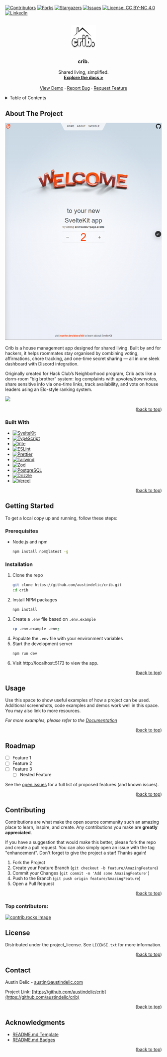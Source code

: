 <!-- Improved compatibility of back to top link: See: https://github.com/othneildrew/Best-README-Template/pull/73 -->

<a id="readme-top"></a>

<!--
*** Thanks for checking out the Best-README-Template. If you have a suggestion
*** that would make this better, please fork the repo and create a pull request
*** or simply open an issue with the tag "enhancement".
*** Don't forget to give the project a star!
*** Thanks again! Now go create something AMAZING! :D
-->

<!-- PROJECT SHIELDS -->
<!--
*** I'm using markdown "reference style" links for readability.
*** Reference links are enclosed in brackets [ ] instead of parentheses ( ).
*** See the bottom of this document for the declaration of the reference variables
*** for contributors-url, forks-url, etc. This is an optional, concise syntax you may use.
*** https://www.markdownguide.org/basic-syntax/#reference-style-links
-->

[![Contributors][contributors-shield]][contributors-url]
[![Forks][forks-shield]][forks-url]
[![Stargazers][stars-shield]][stars-url]
[![Issues][issues-shield]][issues-url]
[![License: CC BY-NC 4.0][license-shield]][license-url]
[![LinkedIn][linkedin-shield]][linkedin-url]

<!-- PROJECT LOGO -->
<br />
<div align="center">
  <a href="https://github.com/austindelic/crib">
    <img src="images/logo.png" alt="Logo" width="80" height="80">
  </a>

<h3 align="center">crib.</h3>

  <p align="center">
    Shared living, simplified.
    <br />
    <a href="https://github.com/austindelic/crib"><strong>Explore the docs »</strong></a>
    <br />
    <br />
    <a href="https://crib-peach.vercel.app/">View Demo</a>
    &middot;
    <a href="https://github.com/austindelic/crib/issues/new?labels=bug&template=bug-report---.md">Report Bug</a>
    &middot;
    <a href="https://github.com/austindelic/crib/issues/new?labels=enhancement&template=feature-request---.md">Request Feature</a>
  </p>
</div>

<!-- TABLE OF CONTENTS -->
<details>
  <summary>Table of Contents</summary>
  <ol>
    <li>
      <a href="#about-the-project">About The Project</a>
      <ul>
        <li><a href="#built-with">Built With</a></li>
      </ul>
    </li>
    <li>
      <a href="#getting-started">Getting Started</a>
      <ul>
        <li><a href="#prerequisites">Prerequisites</a></li>
        <li><a href="#installation">Installation</a></li>
      </ul>
    </li>
    <li><a href="#usage">Usage</a></li>
    <li><a href="#roadmap">Roadmap</a></li>
    <li><a href="#contributing">Contributing</a></li>
    <li><a href="#license">License</a></li>
    <li><a href="#contact">Contact</a></li>
    <li><a href="#acknowledgments">Acknowledgments</a></li>
  </ol>
</details>

<!-- ABOUT THE PROJECT -->

## About The Project

[![Product Name Screen Shot][product-screenshot]](https://crib-peach.vercel.app/)

Crib is a house management app designed for shared living. Built by and for hackers, it helps roommates stay organised by combining voting, affirmations, chore tracking, and one-time secret sharing — all in one sleek dashboard with Discord integration.

Originally created for Hack Club’s Neighborhood program, Crib acts like a dorm-room “big brother” system: log complaints with upvotes/downvotes, share sensitive info via one-time links, track availability, and vote on house leaders using an Elo-style ranking system.

![](https://github-readme-stats.hackclub.dev/api/wakatime?username=1514&api_domain=hackatime.hackclub.com&theme=tokyonight&custom_title=Hackatime+Stats&layout=compact&cache_seconds=0&langs_count=8)

<p align="right">(<a href="#readme-top">back to top</a>)</p>

### Built With

- [![SvelteKit][SvelteKit]][SvelteKit-url]
- [![TypeScript][TypeScript]][Typescript-url]
- [![Vite][Vite]][Vite-url]
- [![ESLint][ESLint]][ESLint-url]
- [![Prettier][Prettier]][Prettier-url]
- [![Tailwind][Tailwind]][Tailwind-url]
- [![Zod][Zod]][Zod-url]
- [![PostgreSQL][PostgreSQL]][PostgreSQL-url]
- [![Drizzle][Drizzle]][Drizzle-url]
- [![Vercel][Vercel]][Vercel-url]

<p align="right">(<a href="#readme-top">back to top</a>)</p>

<!-- GETTING STARTED -->

## Getting Started

To get a local copy up and running, follow these steps:

### Prerequisites

- Node.js and npm
  ```sh
  npm install npm@latest -g
  ```

### Installation

1. Clone the repo
   ```sh
   git clone https://github.com/austindelic/crib.git
   cd crib
   ```
2. Install NPM packages
   ```sh
   npm install
   ```
3. Create a `.env` file based on `.env.example`
   ```sh
   cp .env.example .env;
   ```
4. Populate the `.env` file with your environment variables
5. Start the development server
   ```sh
   npm run dev
   ```
6. Visit http://localhost:5173 to view the app.

<p align="right">(<a href="#readme-top">back to top</a>)</p>

<!-- USAGE EXAMPLES -->

## Usage

Use this space to show useful examples of how a project can be used. Additional screenshots, code examples and demos work well in this space. You may also link to more resources.

_For more examples, please refer to the [Documentation](https://example.com)_

<p align="right">(<a href="#readme-top">back to top</a>)</p>

<!-- ROADMAP -->

## Roadmap

- [ ] Feature 1
- [ ] Feature 2
- [ ] Feature 3
  - [ ] Nested Feature

See the [open issues](https://github.com/austindelic/crib/issues) for a full list of proposed features (and known issues).

<p align="right">(<a href="#readme-top">back to top</a>)</p>

<!-- CONTRIBUTING -->

## Contributing

Contributions are what make the open source community such an amazing place to learn, inspire, and create. Any contributions you make are **greatly appreciated**.

If you have a suggestion that would make this better, please fork the repo and create a pull request. You can also simply open an issue with the tag "enhancement".
Don't forget to give the project a star! Thanks again!

1. Fork the Project
2. Create your Feature Branch (`git checkout -b feature/AmazingFeature`)
3. Commit your Changes (`git commit -m 'Add some AmazingFeature'`)
4. Push to the Branch (`git push origin feature/AmazingFeature`)
5. Open a Pull Request

<p align="right">(<a href="#readme-top">back to top</a>)</p>

### Top contributors:

<a href="https://github.com/austindelic/crib/graphs/contributors">
  <img src="https://contrib.rocks/image?repo=austindelic/crib" alt="contrib.rocks image" />
</a>

<!-- LICENSE -->

## License

Distributed under the project_license. See `LICENSE.txt` for more information.

<p align="right">(<a href="#readme-top">back to top</a>)</p>

<!-- CONTACT -->

## Contact

Austin Delic - austin@austindelic.com

Project Link: [https://github.com/austindelic/crib](https://github.com/austindelic/crib)

<p align="right">(<a href="#readme-top">back to top</a>)</p>

<!-- ACKNOWLEDGMENTS -->

## Acknowledgments

- [README.md Template](https://github.com/othneildrew/Best-README-Template)
- [README.md Badges](https://github.com/alexandresanlim/Badges4-README.md-Profile)

<p align="right">(<a href="#readme-top">back to top</a>)</p>

<!-- MARKDOWN LINKS & IMAGES -->
<!-- https://www.markdownguide.org/basic-syntax/#reference-style-links -->

[contributors-shield]: https://img.shields.io/github/contributors/austindelic/crib.svg?style=for-the-badge
[contributors-url]: https://github.com/austindelic/crib/graphs/contributors
[forks-shield]: https://img.shields.io/github/forks/austindelic/crib.svg?style=for-the-badge
[forks-url]: https://github.com/austindelic/crib/network/members
[stars-shield]: https://img.shields.io/github/stars/austindelic/crib.svg?style=for-the-badge
[stars-url]: https://github.com/austindelic/crib/stargazers
[issues-shield]: https://img.shields.io/github/issues/austindelic/crib.svg?style=for-the-badge
[issues-url]: https://github.com/austindelic/crib/issues
[license-shield]: https://img.shields.io/badge/license-CC--BY--NC%204.0-lightgrey?style=for-the-badge
[license-url]: https://github.com/austindelic/crib/blob/master/LICENSE.txt
[linkedin-shield]: https://img.shields.io/badge/-LinkedIn-black.svg?style=for-the-badge&logo=linkedin&colorB=555
[linkedin-url]: https://linkedin.com/in/austindelic
[product-screenshot]: images/screenshot.png
[SvelteKit]: https://img.shields.io/badge/SvelteKit-FF3E00?style=for-the-badge&logo=Svelte&logoColor=white
[SvelteKit-url]: https://svelte.dev/
[TypeScript]: https://img.shields.io/badge/TypeScript-007ACC?style=for-the-badge&logo=typescript&logoColor=white
[Typescript-url]: https://www.typescriptlang.org/
[Vercel]: https://img.shields.io/badge/Vercel-000000?style=for-the-badge&logo=vercel&logoColor=white
[Vercel-url]: https://vercel.com/home
[PostgreSQL]: https://img.shields.io/badge/PostgreSQL-316192?style=for-the-badge&logo=postgresql&logoColor=white
[PostgreSQL-url]: https://www.postgresql.org/
[Drizzle]: https://img.shields.io/badge/drizzle-C5F74F?style=for-the-badge&logo=drizzle&logoColor=black
[Drizzle-url]: https://orm.drizzle.team/
[Tailwind]: https://img.shields.io/badge/Tailwind_CSS-38B2AC?style=for-the-badge&logo=tailwind-css&logoColor=white
[Tailwind-url]: https://tailwindcss.com/
[ESLint]: https://img.shields.io/badge/eslint-3A33D1?style=for-the-badge&logo=eslint&logoColor=white
[ESLint-url]: https://eslint.org/
[Prettier]: https://img.shields.io/badge/prettier-1A2C34?style=for-the-badge&logo=prettier&logoColor=F7BA3E
[Prettier-url]: https://prettier.io/
[Zod]: https://img.shields.io/badge/Zod-000000?style=for-the-badge&logo=zod&logoColor=3068B7
[Zod-url]: https://zod.dev/
[Vite]: https://img.shields.io/badge/Vite-B73BFE?style=for-the-badge&logo=vite&logoColor=FFD62E
[Vite-url]: https://vite.dev/
